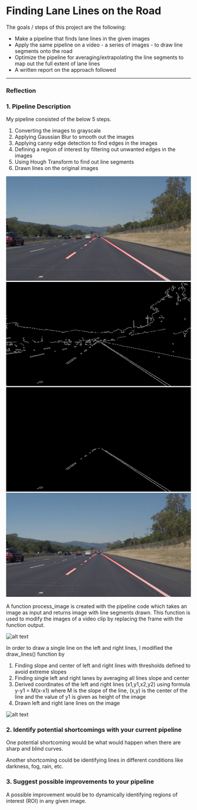 # **Finding Lane Lines on the Road** 

The goals / steps of this project are the following:
* Make a pipeline that finds lane lines in the given images
* Apply the same pipeline on a video - a series of images - to draw line segments onto the road
* Optimize the pipeline for averaging/extrapolating the line segments to map out the full extent of lane lines
* A written report on the approach followed

---

[//]: # (Image References)

[image1]: ./test_images_output/grayscale/output_solidWhiteRight.jpg "Grayscale"
[image2]: ./test_images_output/canny_edges/output_solidWhiteRight.jpg "Canny Edges"
[image3]: ./test_images_output/masked_edges/output_solidWhiteRight.jpg "Masked Edges"
[image4]: ./test_images_output/images_line_segments/output_solidWhiteRight.jpg "Line Segments"
[image5]: ./examples/line-segments-example.jpg
[image6]: ./examples/laneLines_thirdPass.jpg

### Reflection

### 1. Pipeline Description

My pipeline consisted of the below 5 steps. 
1. Converting the images to grayscale
2. Applying Gaussian Blur to smooth out the images
3. Applying canny edge detection to find edges in the images
4. Defining a region of interest by filtering out unwanted edges in the images
5. Using Hough Transform to find out line segments
6. Drawn lines on the original images

![alt text][image1] ![alt text][image2] ![alt text][image3] ![alt text][image4]

A function process_image is created with the pipeline code which takes an image as input and returns image with line segments drawn. This function is used to modify the images of a video clip by replacing the frame with the function output.

![alt text][image5]

In order to draw a single line on the left and right lines, I modified the draw_lines() function by
1. Finding slope and center of left and right lines with thresholds defined to avoid extreme slopes
2. Finding single left and right lanes by averaging all lines slope and center
3. Derived coordinates of the left and right lines (x1,y1,x2,y2) using formula y-y1 = M(x-x1) where M is the slope of the line, (x,y) is the center of the line and the value of y1 is given as height of the image
4. Drawn left and right lane lines on the image

![alt text][image6]


### 2. Identify potential shortcomings with your current pipeline


One potential shortcoming would be what would happen when there are sharp and blind curves.

Another shortcoming could be identifying lines in different conditions like darkness, fog, rain, etc.


### 3. Suggest possible improvements to your pipeline

A possible improvement would be to dynamically identifying regions of interest (ROI) in any given image.
